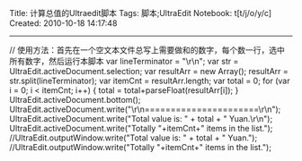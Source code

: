 Title: 计算总值的Ultraedit脚本
Tags: 脚本;UltraEdit
Notebook: t[t/j/o/y/c]
Created: 2010-10-18 14:17:48

------

// 使用方法：首先在一个空文本文件总写上需要做和的数字，每个数一行，选中所有数字，然后运行本脚本 
var lineTerminator = "\r\n"; 
var str = UltraEdit.activeDocument.selection; 
var resultArr = new Array(); 
resultArr = str.split(lineTerminator); 
var itemCnt = resultArr.length; 
var total = 0; 
for (var i = 0; i < itemCnt; i++) { 
 total = total+parseFloat(resultArr[i]); 
} 
UltraEdit.activeDocument.bottom(); 
UltraEdit.activeDocument.write("\r\n======================\r\n"); 
UltraEdit.activeDocument.write("Total value is: " + total + " Yuan.\r\n"); 
UltraEdit.activeDocument.write("Totally "+itemCnt+" items in the list."); 
//UltraEdit.outputWindow.write("Total value is: " + total + " Yuan."); 
//UltraEdit.outputWindow.write("Totally "+itemCnt+" items in the list.");